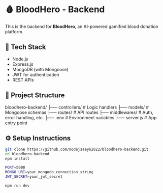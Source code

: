 # 🩸 BloodHero - Backend

This is the backend for **BloodHero**, an AI-powered gamified blood donation platform.

## 🔧 Tech Stack
- Node.js
- Express.js
- MongoDB (with Mongoose)
- JWT for authentication
- REST APIs

## 📁 Project Structure

bloodhero-backend/
├── controllers/ # Logic handlers
├── models/ # Mongoose schemas
├── routes/ # API routes
├── middlewares/ # Auth, error handling, etc.
├── .env # Environment variables
├── server.js # App entry point


## ⚙️ Setup Instructions

```bash
git clone https://github.com/nodejsaayu2022/bloodhero-backend.git
cd bloodhero-backend
npm install

PORT=5000
MONGO_URI=your_mongodb_connection_string
JWT_SECRET=your_jwt_secret

npm run dev
